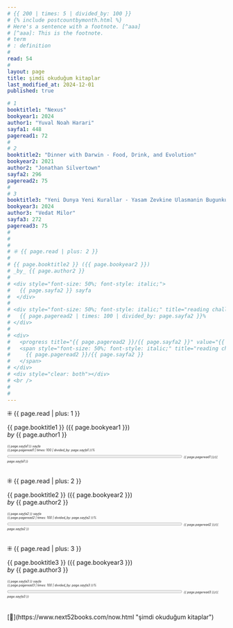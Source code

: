 ```yaml
---
# {{ 200 | times: 5 | divided_by: 100 }}
# {% include postcountbymonth.html %}
# Here's a sentence with a footnote. [^aaa]
# [^aaa]: This is the footnote.
# term
# : definition
#
read: 54
#
layout: page
title: şimdi okuduğum kitaplar
last_modified_at: 2024-12-01
published: true

# 1
booktitle1: "Nexus"
bookyear1: 2024
author1: "Yuval Noah Harari"
sayfa1: 448
pageread1: 72
#
# 2
booktitle2: "Dinner with Darwin - Food, Drink, and Evolution"
bookyear2: 2021
author2: "Jonathan Silvertown"
sayfa2: 296
pageread2: 75
#
# 3
booktitle3: "Yeni Dunya Yeni Kurallar - Yasam Zevkine Ulasmanin Bugunku Yollari"
bookyear3: 2024
author3: "Vedat Milor"
sayfa3: 272
pageread3: 75
#
#
#
# ⁜ {{ page.read | plus: 2 }}
#
# {{ page.booktitle2 }} ({{ page.bookyear2 }})
# _by_ {{ page.author2 }}
#
# <div style="font-size: 50%; font-style: italic;">
#   {{ page.sayfa2 }} sayfa
#  </div>
#
# <div style="font-size: 50%; font-style: italic;" title="reading challenge 2024">
#   {{ page.pageread2 | times: 100 | divided_by: page.sayfa2 }}%
# </div>
#
# <div>
#   <progress title="{{ page.pageread2 }}/{{ page.sayfa2 }}" value="{{ page.pageread2 }}" max="{{ page.sayfa2 }}" style="width: 80%;"></progress>
#   <span style="font-size: 50%; font-style: italic;" title="reading challenge 2024">
#     {{ page.pageread2 }}/{{ page.sayfa2 }}
#   </span>
# </div>
# <div style="clear: both"></div>
# <br />
#
#
---
```


⁜ {{ page.read | plus: 1 }}

{{ page.booktitle1 }} ({{ page.bookyear1 }})  
_by_ {{ page.author1 }}

  <div style="font-size: 50%; font-style: italic;">
   {{ page.sayfa1 }} sayfa
 </div>

 <div style="font-size: 50%; font-style: italic;" title="reading challenge 2024"> 
   {{ page.pageread1 | times: 100 | divided_by: page.sayfa1 }}%
 </div>

 <div>
   <progress title="{{ page.pageread1 }}/{{ page.sayfa1 }}" value="{{ page.pageread1 }}" max="{{ page.sayfa1 }}" style="width: 80%;"></progress>
   <span style="font-size: 50%; font-style: italic;" title="reading challenge 2024"> 
     {{ page.pageread1 }}/{{ page.sayfa1 }}
   </span>
 </div>

<br />
<div style="clear: both"></div>

⁜ {{ page.read | plus: 2 }}

{{ page.booktitle2 }} ({{ page.bookyear2 }})  
_by_ {{ page.author2 }}

  <div style="font-size: 50%; font-style: italic;">
  {{ page.sayfa2 }} sayfa
  </div>

  <div style="font-size: 50%; font-style: italic;" title="reading challenge 2024">
  {{ page.pageread2 | times: 100 | divided_by: page.sayfa2 }}%
  </div>

  <div>
    <progress title="{{ page.pageread2 }}/{{ page.sayfa2 }}" value="{{ page.pageread2 }}" max="{{ page.sayfa2 }}" style="width: 80%;"></progress>
      <span style="font-size: 50%; font-style: italic;" title="reading challenge 2024">
      {{ page.pageread2 }}/{{ page.sayfa2 }}
      </span>
  </div>

  <br />
  <div style="clear: both"></div>

⁜ {{ page.read | plus: 3 }}

{{ page.booktitle3 }} ({{ page.bookyear3 }})  
_by_ {{ page.author3 }}

  <div style="font-size: 50%; font-style: italic;">
  {{ page.sayfa3 }} sayfa
  </div>

  <div style="font-size: 50%; font-style: italic;" title="reading challenge 2024">
  {{ page.pageread3 | times: 100 | divided_by: page.sayfa3 }}%
  </div>

  <div>
    <progress title="{{ page.pageread3 }}/{{ page.sayfa3 }}" value="{{ page.pageread3 }}" max="{{ page.sayfa3 }}" style="width: 80%;"></progress>
      <span style="font-size: 50%; font-style: italic;" title="reading challenge 2024">
      {{ page.pageread3 }}/{{ page.sayfa3 }}
      </span>
  </div>
  
  <br />
  <div style="clear: both"></div>
  <br />
[🍃](https://www.next52books.com/now.html "şimdi okuduğum kitaplar")
